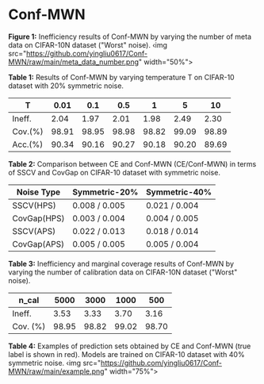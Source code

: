 # Conf-MWN

**Figure 1:** Inefficiency results of Conf-MWN by varying the number of meta data on CIFAR-10N dataset ("Worst" noise).
‹img src="https://github.com/yingliu0617/Conf-MWN/raw/main/meta_data_number.png" width="50%"> 

**Table 1:** Results of Conf-MWN by varying temperature T on CIFAR-10 dataset with 20% symmetric noise.

| T | 0.01 | 0.1 | 0.5 | 1 | 5 | 10 |
|------------|----------|----------|----------|----------|----------|----------|
| Ineff.   | 2.04     | 1.97     | 2.01     | 1.98     | 2.49     | 2.30     |
| Cov.(%)   | 98.91     | 98.95     | 98.98     | 98.82     | 99.09    | 98.89    |
| Acc.(%)   | 90.34     | 90.16     | 90.27     | 90.18     | 90.20     | 89.69    |

**Table 2:** Comparison between CE and Conf-MWN (CE/Conf-MWN) in terms of SSCV and CovGap on CIFAR-10 dataset with symmetric noise.

| Noise Type | Symmetric-20% | Symmetric-40% | 
|------------|----------|----------|
| SSCV(HPS)   | 0.008 / 0.005     | 0.021 / 0.004     | 
| CovGap(HPS)   | 0.003 / 0.004     | 0.004 / 0.005     | 
| SSCV(APS)   | 0.022 / 0.013     | 0.018 / 0.014     | 
| CovGap(APS)  | 0.005 / 0.005     | 0.005 / 0.004     | 

**Table 3:** Inefficiency and marginal coverage results of Conf-MWN by varying the number of calibration data on CIFAR-10N dataset ("Worst" noise).

| n_cal | 5000 | 3000 | 1000 | 500 | 
|------------|----------|----------|----------|----------|
| Ineff.  | 3.53     | 3.33     | 3.70     | 3.16     | 
| Cov. (%)   | 98.95     | 98.82     | 99.02     | 98.70     | 

**Table 4:** Examples of prediction sets obtained by CE and Conf-MWN (true label is shown in red). Models are trained on CIFAR-10 dataset with 40% symmetric noise.
‹img src="https://github.com/yingliu0617/Conf-MWN/raw/main/example.png" width="75%">
